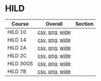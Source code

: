 # HILD

| Course | Overall | Section |
| ------ | ------- | ------- |
| HILD 10 | [csv](https://github.com/UCSD-Historical-Enrollment-Data/2025Summer1/blob/main/overall/HILD%2010.csv), [png](https://raw.githubusercontent.com/UCSD-Historical-Enrollment-Data/2025Summer1/main/plot_overall/HILD%2010.png), [wide](https://raw.githubusercontent.com/UCSD-Historical-Enrollment-Data/2025Summer1/main/plot_overall_wide/HILD%2010.png) |  |
| HILD 14 | [csv](https://github.com/UCSD-Historical-Enrollment-Data/2025Summer1/blob/main/overall/HILD%2014.csv), [png](https://raw.githubusercontent.com/UCSD-Historical-Enrollment-Data/2025Summer1/main/plot_overall/HILD%2014.png), [wide](https://raw.githubusercontent.com/UCSD-Historical-Enrollment-Data/2025Summer1/main/plot_overall_wide/HILD%2014.png) |  |
| HILD 2A | [csv](https://github.com/UCSD-Historical-Enrollment-Data/2025Summer1/blob/main/overall/HILD%202A.csv), [png](https://raw.githubusercontent.com/UCSD-Historical-Enrollment-Data/2025Summer1/main/plot_overall/HILD%202A.png), [wide](https://raw.githubusercontent.com/UCSD-Historical-Enrollment-Data/2025Summer1/main/plot_overall_wide/HILD%202A.png) |  |
| HILD 2C | [csv](https://github.com/UCSD-Historical-Enrollment-Data/2025Summer1/blob/main/overall/HILD%202C.csv), [png](https://raw.githubusercontent.com/UCSD-Historical-Enrollment-Data/2025Summer1/main/plot_overall/HILD%202C.png), [wide](https://raw.githubusercontent.com/UCSD-Historical-Enrollment-Data/2025Summer1/main/plot_overall_wide/HILD%202C.png) |  |
| HILD 30GS | [csv](https://github.com/UCSD-Historical-Enrollment-Data/2025Summer1/blob/main/overall/HILD%2030GS.csv), [png](https://raw.githubusercontent.com/UCSD-Historical-Enrollment-Data/2025Summer1/main/plot_overall/HILD%2030GS.png), [wide](https://raw.githubusercontent.com/UCSD-Historical-Enrollment-Data/2025Summer1/main/plot_overall_wide/HILD%2030GS.png) |  |
| HILD 7B | [csv](https://github.com/UCSD-Historical-Enrollment-Data/2025Summer1/blob/main/overall/HILD%207B.csv), [png](https://raw.githubusercontent.com/UCSD-Historical-Enrollment-Data/2025Summer1/main/plot_overall/HILD%207B.png), [wide](https://raw.githubusercontent.com/UCSD-Historical-Enrollment-Data/2025Summer1/main/plot_overall_wide/HILD%207B.png) |  |
